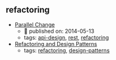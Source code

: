 refactoring 
---
* [Parallel Change ](https://martinfowler.com/bliki/ParallelChange.html)
    * :calendar: published on: 2014-05-13
    * tags: [api-design](../tags/api-design.md), [rest](../tags/rest.md), [refactoring](../tags/refactoring.md)
* [Refactoring and Design Patterns](https://refactoring.guru/)
    * tags: [refactoring](../tags/refactoring.md), [design-patterns](../tags/design-patterns.md)
